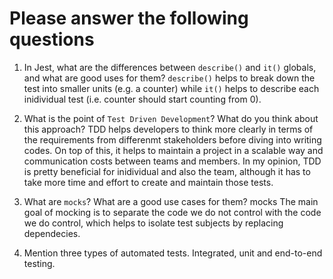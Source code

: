 # Please answer the following questions

1.  In Jest, what are the differences between `describe()` and `it()` globals, and what are good uses for them?
`describe()` helps to break down the test into smaller units (e.g. a counter) while `it()` helps to describe each inidividual test (i.e. counter should start counting from 0).

2.  What is the point of `Test Driven Development`? What do you think about this approach?
TDD helps developers to think more clearly in terms of the requirements from differenmt stakeholders before diving into writing codes. On top of this, it helps to maintain a project in a scalable way and communication costs between teams and members. In my opinion, TDD is pretty beneficial for inidividual and also the team, although it has to take more time and effort to create and maintain those tests.

3.  What are `mocks`? What are a good use cases for them?
mocks
The main goal of mocking is to separate the code we do not control with the code we do control, which helps to isolate test subjects by replacing dependecies. 

4.  Mention three types of automated tests.
Integrated, unit and end-to-end testing.

